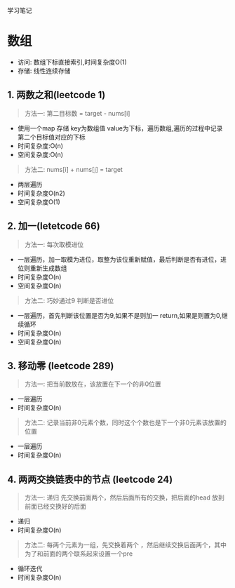 学习笔记

# 数组
- 访问: 数组下标直接索引,时间复杂度O(1)
- 存储: 线性连续存储

## 1. 两数之和(leetcode 1)
> 方法一: 第二目标数 = target - nums[i]
- 使用一个map 存储 key为数组值 value为下标，遍历数组,遍历的过程中记录第二个目标值对应的下标
- 时间复杂度:O(n)
- 空间复杂度:O(n)

> 方法二: nums[i] + nums[j] = target
- 两层遍历
- 时间复杂度O(n2)
- 空间复杂度O(1)

## 2. 加一(letetcode 66)
> 方法一: 每次取模进位
- 一层遍历，加一取模为进位，取整为该位重新赋值，最后判断是否有进位，进位则重新生成数组
- 时间复杂度O(n)
- 空间复杂度O(n)

> 方法二: 巧妙通过9 判断是否进位
- 一层遍历，首先判断该位置是否为9,如果不是则加一 return,如果是则置为0,继续循环
- 时间复杂度O(n)
- 空间复杂度O(n)

## 3. 移动零 (leetcode 289)
> 方法一: 把当前数放在，该放置在下一个的非0位置
- 一层遍历
- 时间复杂度O(n)

> 方法二: 记录当前非0元素个数，同时这个个数也是下一个非0元素该放置的位置
- 一层遍历
- 时间复杂度O(n)

## 4. 两两交换链表中的节点 (leetcode 24)
> 方法一: 递归 先交换前面两个，然后后面所有的交换，把后面的head 放到前面已经交换好的后面
- 递归
- 时间复杂度O(n)

> 方法二: 每两个元素为一组，先交换着两个 ，然后继续交换后面两个，其中为了和前面的两个联系起来设置一个pre
- 循环迭代
- 时间复杂度O(n)
